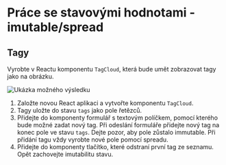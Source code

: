 # Práce se stavovými hodnotami - imutable/spread

## Tagy
Vyrobte v Reactu komponentu `TagCloud`, která bude umět zobrazovat tagy jako na obrázku.

![Ukázka možného výsledku](https://kodim.cz/cms/assets/czechitas/react-2/lekce/hodnoty-stav/cv-react/tagcloud/tagcloud.png)

1. Založte novou React aplikaci a vytvořte komponentu `TagCloud`.
2. Tagy uložte do stavu `tags` jako pole řetězců.
3. Přidejte do komponenty formulář s textovým políčkem, pomocí kterého bude možné zadat nový tag. Při odeslání formuláře přidejte nový tag na konec pole ve stavu `tags`. Dejte pozor, aby pole zůstalo immutable. Při přidání tagu vždy vyrobte nové pole pomocí spreadu.
4. Přidejte do komponenty tlačítko, které odstraní první tag ze seznamu. Opět zachovejte imutabilitu stavu.